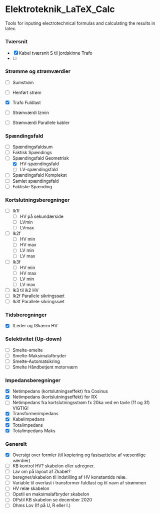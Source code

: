 # Elektroteknik_LaTeX_Calc
Tools for inputing electrotechnical formulas and calculating the results in latex.




### Tværsnit
- [x] Kabel tværsnit S til jordskinne Trafo
- [ ] 

### Strømme og strømværdier
- [ ] Sumstrøm
- [ ] Henført strøm
- [x] Trafo Fuldlast

- [ ] Strømværdi Izmin
- [ ] Strømværdi Parallele kabler

### Spændingsfald
- [ ] Spændingsfaldsum
- [ ] Faktisk Spændings
- [ ]  Spændingsfald Geometrisk
	- [x] HV-spændingsfald
	- [ ] LV-spændingsfald
- [ ] Spændingsfald Komplekst
- [ ] Samlet spændingsfald
- [ ] Faktiske Spænding

### Kortslutningsberegninger
- [ ] Ik1f
	- [ ] HV på sekundærside
	- [ ] LVmin
	- [ ] LVmax
- [ ] Ik2f
	- [ ] HV min
	- [ ] HV max
	- [ ] LV min
	- [ ] LV max
- [ ] Ik3f
	- [ ] HV min
	- [ ] HV max
	- [ ] LV min
	- [ ] LV max
- [ ] Ik3 til ik2 HV
- [ ] Ik2f Parallele sikringssæt
- [ ] Ik3f Parallele sikringssæt

### Tidsberegninger
- [x]  tLeder og tSkærm HV

### Selektivitet (Up-down)
- [ ] Smelte-smelte
- [ ] Smelte-Maksimalafbryder
- [ ] Smelte-Automatsikring
- [ ] Smelte Håndbetjent motorværn

### Impedansberegninger
- [x] Netimpedans (kortslutningseffekt) fra Cosinus 
- [x] Netimpedans (kortslutningseffekt) for RX
- [ ] Netimpedans fra kortslutningsstrøm fx 20ka ved en tavle (1f og 3f) VIGTIG!
- [x] Transformerimpedans
- [x] Kabelimpedans
- [x] Totalimpedans
- [x] Totalimpedans Maks

### Generelt
- [x] Oversigt over formler (til kopiering og fastsættelse af væsentlige værdier)
- [ ] KB kontrol HV? skabelon eller udregner.
- [ ] Lav om på layout af Zkabel?
- [ ] beregner/skabelon til indstilling af HV konstantids relæ.
- [ ] Variable til overlast i transformer fuldlast og til navn af strømmen
- [ ] HV relæ skabelon
- [ ] Opstil en maksimalafbryder skabelon
- [ ]  OPstil KB skabelon se december 2020
- [ ] Ohms Lov (If på U, R eller I.)
